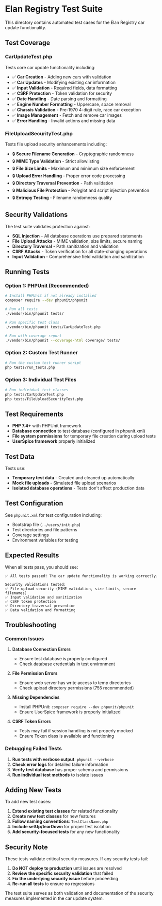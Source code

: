 # Elan Registry Test Suite

This directory contains automated test cases for the Elan Registry car update functionality.

## Test Coverage

### CarUpdateTest.php
Tests core car update functionality including:
- ✅ **Car Creation** - Adding new cars with validation
- ✅ **Car Updates** - Modifying existing car information  
- ✅ **Input Validation** - Required fields, data formatting
- ✅ **CSRF Protection** - Token validation for security
- ✅ **Date Handling** - Date parsing and formatting
- ✅ **Engine Number Formatting** - Uppercase, space removal
- ✅ **Chassis Validation** - Pre-1970 4-digit rule, race car exception
- ✅ **Image Management** - Fetch and remove car images
- ✅ **Error Handling** - Invalid actions and missing data

### FileUploadSecurityTest.php  
Tests file upload security enhancements including:
- 🔒 **Secure Filename Generation** - Cryptographic randomness
- 🔒 **MIME Type Validation** - Strict allowlisting 
- 🔒 **File Size Limits** - Maximum and minimum size enforcement
- 🔒 **Upload Error Handling** - Proper error code processing
- 🔒 **Directory Traversal Prevention** - Path validation
- 🔒 **Malicious File Protection** - Polyglot and script injection prevention
- 🔒 **Entropy Testing** - Filename randomness quality

## Security Validations

The test suite validates protection against:

- **SQL Injection** - All database operations use prepared statements
- **File Upload Attacks** - MIME validation, size limits, secure naming
- **Directory Traversal** - Path sanitization and validation
- **CSRF Attacks** - Token verification for all state-changing operations
- **Input Validation** - Comprehensive field validation and sanitization

## Running Tests

### Option 1: PHPUnit (Recommended)
```bash
# Install PHPUnit if not already installed
composer require --dev phpunit/phpunit

# Run all tests
./vendor/bin/phpunit tests/

# Run specific test class
./vendor/bin/phpunit tests/CarUpdateTest.php

# Run with coverage report
./vendor/bin/phpunit --coverage-html coverage/ tests/
```

### Option 2: Custom Test Runner
```bash
# Run the custom test runner script
php tests/run_tests.php
```

### Option 3: Individual Test Files
```bash
# Run individual test classes
php tests/CarUpdateTest.php
php tests/FileUploadSecurityTest.php
```

## Test Requirements

- **PHP 7.4+** with PHPUnit framework
- **Database connection** to test database (configured in phpunit.xml)
- **File system permissions** for temporary file creation during upload tests
- **UserSpice framework** properly initialized

## Test Data

Tests use:
- **Temporary test data** - Created and cleaned up automatically
- **Mock file uploads** - Simulated file upload scenarios
- **Isolated database operations** - Tests don't affect production data

## Test Configuration

See `phpunit.xml` for test configuration including:
- Bootstrap file (`../users/init.php`)
- Test directories and file patterns
- Coverage settings
- Environment variables for testing

## Expected Results

When all tests pass, you should see:
```
✅ All tests passed! The car update functionality is working correctly.

Security validations tested:
✅ File upload security (MIME validation, size limits, secure filenames)
✅ Input validation and sanitization  
✅ CSRF token protection
✅ Directory traversal prevention
✅ Data validation and formatting
```

## Troubleshooting

### Common Issues

1. **Database Connection Errors**
   - Ensure test database is properly configured
   - Check database credentials in test environment

2. **File Permission Errors**
   - Ensure web server has write access to temp directories
   - Check upload directory permissions (755 recommended)

3. **Missing Dependencies**
   - Install PHPUnit: `composer require --dev phpunit/phpunit`
   - Ensure UserSpice framework is properly initialized

4. **CSRF Token Errors**
   - Tests may fail if session handling is not properly mocked
   - Ensure Token class is available and functioning

### Debugging Failed Tests

1. **Run tests with verbose output**: `phpunit --verbose`
2. **Check error logs** for detailed failure information
3. **Verify test database** has proper schema and permissions
4. **Run individual test methods** to isolate issues

## Adding New Tests

To add new test cases:

1. **Extend existing test classes** for related functionality
2. **Create new test classes** for new features
3. **Follow naming conventions**: `TestClassName.php`
4. **Include setUp/tearDown** for proper test isolation
5. **Add security-focused tests** for any new functionality

## Security Note

These tests validate critical security measures. If any security tests fail:

1. **Do NOT deploy to production** until issues are resolved
2. **Review the specific security validation** that failed
3. **Fix the underlying security issue** before proceeding
4. **Re-run all tests** to ensure no regressions

The test suite serves as both validation and documentation of the security measures implemented in the car update system.